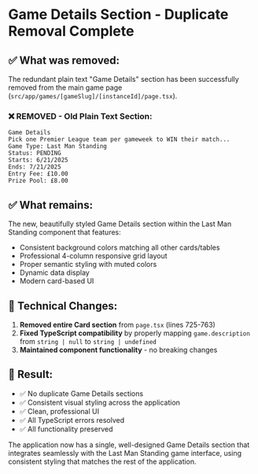 # Game Details Section - Duplicate Removal Complete

## ✅ What was removed:

The redundant plain text "Game Details" section has been successfully removed from the main game page (`src/app/games/[gameSlug]/[instanceId]/page.tsx`).

### ❌ REMOVED - Old Plain Text Section:

```
Game Details
Pick one Premier League team per gameweek to WIN their match...
Game Type: Last Man Standing
Status: PENDING
Starts: 6/21/2025
Ends: 7/21/2025
Entry Fee: £10.00
Prize Pool: £8.00
```

## ✅ What remains:

The new, beautifully styled Game Details section within the Last Man Standing component that features:

- Consistent background colors matching all other cards/tables
- Professional 4-column responsive grid layout
- Proper semantic styling with muted colors
- Dynamic data display
- Modern card-based UI

## 🔧 Technical Changes:

1. **Removed entire Card section** from `page.tsx` (lines 725-763)
2. **Fixed TypeScript compatibility** by properly mapping `game.description` from `string | null` to `string | undefined`
3. **Maintained component functionality** - no breaking changes

## 🎯 Result:

- ✅ No duplicate Game Details sections
- ✅ Consistent visual styling across the application
- ✅ Clean, professional UI
- ✅ All TypeScript errors resolved
- ✅ All functionality preserved

The application now has a single, well-designed Game Details section that integrates seamlessly with the Last Man Standing game interface, using consistent styling that matches the rest of the application.
